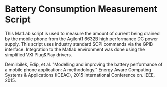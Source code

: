 # Battery Consumption Measurement Script

This MatLab script is used to measure the amount of current being drained by the mobile phone from the Agilent1 6632B high performance DC power supply. This script uses industry standard SCPI commands via the GPIB interface. Integration to the Matlab environment was done using the simplified VXI Plug&Play drivers.

Demirbilek, Edip, et al. "Modelling and improving the battery performance of a mobile phone application: A methodology." Energy Aware Computing Systems & Applications (ICEAC), 2015 International Conference on. IEEE, 2015.
